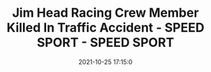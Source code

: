 ---
"title": "Jim Head Racing Crew Member Killed In Traffic Accident - SPEED SPORT - SPEED SPORT"
"date": "2021-10-25 17:15:0"
"feed_name": "GOOGLENEWSCONSTRUCTION"
"feed_website": "https://news.google.com/search?q=construction%2Bincident&hl=en-US&gl=US&ceid=US:en"
"feed_rss": "https://news.google.com/rss/search?q=construction%2Bincident&hl=en-US&gl=US&ceid=US:en"
"link": "https://www.speedsport.com/drag-racing/nhra/jim-head-racing-crew-member-killed-in-traffic-accident/"
"source": "{'href': 'https://www.speedsport.com', 'title': 'SPEED SPORT'}"
"file": "_posts/2021-1-1-5389e704178fce0a602deb243a6667aabda5342f.md"
"accident": "0"
"drilling": "0"
"dead": "0"
"injured": "0"
"arrested": "0"
"place": "unknown place"
"where": "unknown site"
"causes": "unknown"
"place_uri": "unknown place"
---